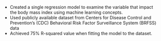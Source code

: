 - Created a single regression model to examine the variable that impact the body mass index using machine learning concepts.
- Used publicly available dataset from Centers for Disease Control and Prevention’s (CDC) Behavioral Risk Factor Surveillance System (BRFSS) data
- Achieved 75% R-squared value when fitting the model to the dataset.
